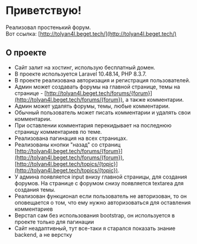 # Приветствую!

Реализовал простенький форум.  
Вот ссылка: [http://tolyan4l.beget.tech/](http://tolyan4l.beget.tech/)

## О проекте

- Сайт залит на хостинг, использую бесплатный домен.
- В проекте используется Laravel 10.48.14, PHP 8.3.7.
- В проекте реализована авторизация и регистрация пользователей.
- Админ может создавать форумы на главной странице, темы на странице - [http://tolyan4l.beget.tech/forums/{forum}](http://tolyan4l.beget.tech/forums/{forum}), а также комментарии.
- Админ может удалять форумы, темы, любые комментарии.
- Обычный пользователь может писать комментарии и удалять свои комментарии.
- При оставлении комментария перекидывает на последнюю страницу комментариев по теме.
- Реализована пагинация на всех страницах.
- Реализованы кнопки "назад" со страниц [http://tolyan4l.beget.tech/forums/{forum}](http://tolyan4l.beget.tech/forums/{forum}), [http://tolyan4l.beget.tech/topics/{topic}](http://tolyan4l.beget.tech/topics/{topic}).
- У админа появляется input внизу главной страницы, для создания форумов. На странице с форумом снизу появляется textarea для создания темы.
- Реализован функционал если пользователь не авторизован, то он оповещается о том, что ему нужно авторизоваться для оставления комментариев
- Верстал сам без использования bootstrap, он используется в проекте только для пагинации
- Сайт неадаптивный, тут все-таки я старался показать знание backend, а не верстку
